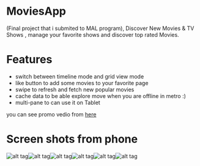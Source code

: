 # MoviesApp 
(Final project that i submited to MAL program),
Discover New Movies & TV Shows , manage your favorite shows and discover top rated Movies.

# Features
- switch between timeline mode and grid view mode
- like button to add some movies to your favorite page
- swipe to refresh and fetch new popular movies
- cache data to be able explore move when you are offline in metro :)
- multi-pane to can use it on Tablet 
 
you can see promo vedio from [here](https://youtu.be/QwtkT_obtWY)

# Screen shots from phone
![alt tag](https://github.com/MostafaAnter/MoviesApp/blob/master/device-2016-03-24-015934.png)![alt tag](https://github.com/MostafaAnter/MoviesApp/blob/master/device-2016-03-24-020016.png)![alt tag](https://github.com/MostafaAnter/MoviesApp/blob/master/device-2016-03-24-020207.png)![alt tag](https://github.com/MostafaAnter/MoviesApp/blob/master/device-2016-03-24-020243.png)![alt tag](https://github.com/MostafaAnter/MoviesApp/blob/master/device-2016-03-24-020104.png)![alt tag](https://github.com/MostafaAnter/MoviesApp/blob/master/device-2016-03-24-020131.png)
